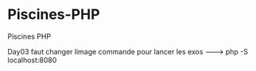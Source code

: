# Piscines-PHP
Piscines PHP

Day03
faut changer limage
commande pour lancer les exos ---> php -S localhost:8080
